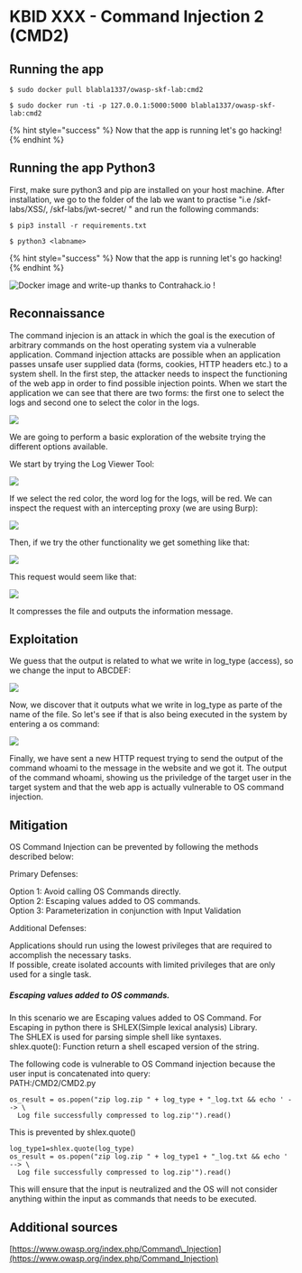 # KBID XXX - Command Injection 2 (CMD2)

## Running the app

```text
$ sudo docker pull blabla1337/owasp-skf-lab:cmd2
```

```text
$ sudo docker run -ti -p 127.0.0.1:5000:5000 blabla1337/owasp-skf-lab:cmd2
```

{% hint style="success" %}
Now that the app is running let's go hacking!
{% endhint %}

## Running the app Python3

First, make sure python3 and pip are installed on your host machine.
After installation, we go to the folder of the lab we want to practise 
"i.e /skf-labs/XSS/, /skf-labs/jwt-secret/ " and run the following commands:

```
$ pip3 install -r requirements.txt
```

```
$ python3 <labname>
```

{% hint style="success" %}
 Now that the app is running let's go hacking!
{% endhint %}


![Docker image and write-up thanks to Contrahack.io !](.gitbook/assets/screen-shot-2019-03-04-at-21.33.32.png)

## Reconnaissance
The command injecion is an attack in which the goal is the execution of 
arbitrary commands on the host operating system via a vulnerable 
application. Command injection attacks are possible when an application 
passes unsafe user supplied data (forms, cookies, HTTP headers etc.) to 
a system shell. In the first step, the attacker needs to inspect the 
functioning of the web app in order to find possible injection points. 
When we start the application we can see that there are two forms: the first one to select the logs and second one to select the color
in the logs. 

![](.gitbook/assets/cmd10.png)

We are going to perform a basic exploration of the website trying the different options available.

We start by trying the Log Viewer Tool:

![](.gitbook/assets/cmd11.png)

If we select the red color, the word log for the logs, will be red.
We can inspect the request with an intercepting proxy \(we are using 
Burp\):

![](.gitbook/assets/cmd12.png)

Then, if we try the other functionality we get something like that:

![](.gitbook/assets/cmd16.png)

This request would seem like that:

![](.gitbook/assets/cmd13.png)

It compresses the file and outputs the information message.


## Exploitation
We guess that the output is related to what we write in log_type (access), so we change the input to ABCDEF:

![](.gitbook/assets/cmd17.png)

Now, we discover that it outputs what we write in log_type as parte of the name of the file. So let's see if that is also being executed in the system by entering a os command:

![](.gitbook/assets/cmd18.png)

Finally, we have sent a new HTTP request trying to send the output of the command 
whoami to the message in the website and we got it. 
The output of the command whoami, showing us the priviledge 
of the target user in the target system and that the web app is actually 
vulnerable to OS command injection. 

## Mitigation
OS Command Injection can be prevented by following the methods described below:

Primary Defenses:

Option 1: Avoid calling OS Commands directly.\
Option 2: Escaping values added to OS commands.\
Option 3: Parameterization in conjunction with Input Validation

Additional Defenses:

Applications should run using the lowest privileges that are required to accomplish the necessary tasks.\
If possible, create isolated accounts with limited privileges that are only used for a single task.

##### Escaping values added to OS commands.
In this scenario we are Escaping values added to OS Command. For Escaping in python there is SHLEX(Simple lexical analysis) Library. \
The SHLEX is used for parsing simple shell like syntaxes.\
shlex.quote(): Function return a shell escaped version of the string.

The following code is vulnerable to OS Command injection because the user input is concatenated into query:\
PATH:/CMD2/CMD2.py
```
os_result = os.popen("zip log.zip " + log_type + "_log.txt && echo ' --> \
  Log file successfully compressed to log.zip'").read()
```
This is prevented by shlex.quote()
```
log_type1=shlex.quote(log_type)
os_result = os.popen("zip log.zip " + log_type1 + "_log.txt && echo ' --> \
  Log file successfully compressed to log.zip'").read()
```
This will ensure that the input is neutralized and the OS will not consider anything within the input as commands that needs to be executed.



## Additional sources
[https://www.owasp.org/index.php/Command\_Injection](https://www.owasp.org/index.php/Command_Injection)
